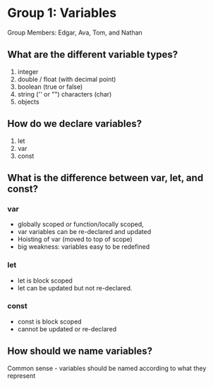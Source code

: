 # Group 1: Variables
Group Members: Edgar, Ava, Tom, and Nathan

## What are the different variable types?
1) integer
2) double / float (with decimal point)
3) boolean (true or false)
4) string ('' or "")
    characters (char)
5) objects

## How do we declare variables?
1) let 
2) var
3) const

## What is the difference between var, let, and const?
### var
- globally scoped or function/locally scoped, 
- var variables can be re-declared and updated
- Hoisting of var (moved to top of scope)
- big weakness: variables easy to be redefined
### let
- let is block scoped
- let can be updated but not re-declared.
### const
- const is block scoped
- cannot be updated or re-declared

## How should we name variables?
Common sense - variables should be named according to what they represent
